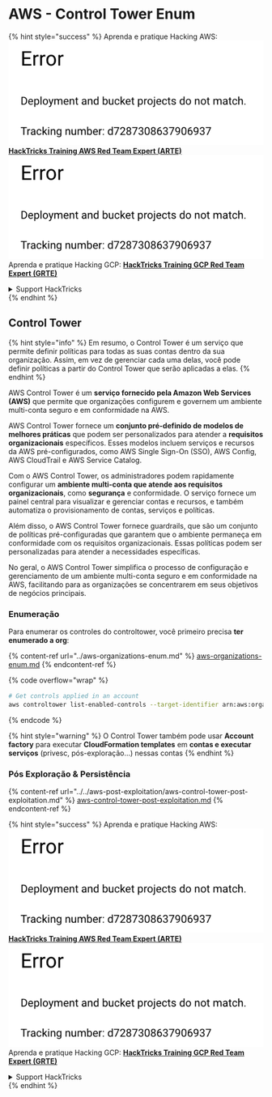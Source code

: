 # AWS - Control Tower Enum

{% hint style="success" %}
Aprenda e pratique Hacking AWS:<img src="../../../../.gitbook/assets/image (1) (1).png" alt="" data-size="line">[**HackTricks Training AWS Red Team Expert (ARTE)**](https://training.hacktricks.xyz/courses/arte)<img src="../../../../.gitbook/assets/image (1) (1).png" alt="" data-size="line">\
Aprenda e pratique Hacking GCP: <img src="../../../../.gitbook/assets/image (2).png" alt="" data-size="line">[**HackTricks Training GCP Red Team Expert (GRTE)**<img src="../../../../.gitbook/assets/image (2).png" alt="" data-size="line">](https://training.hacktricks.xyz/courses/grte)

<details>

<summary>Support HackTricks</summary>

* Confira os [**planos de assinatura**](https://github.com/sponsors/carlospolop)!
* **Junte-se ao** 💬 [**grupo do Discord**](https://discord.gg/hRep4RUj7f) ou ao [**grupo do telegram**](https://t.me/peass) ou **siga**-nos no **Twitter** 🐦 [**@hacktricks\_live**](https://twitter.com/hacktricks\_live)**.**
* **Compartilhe truques de hacking enviando PRs para os repositórios do** [**HackTricks**](https://github.com/carlospolop/hacktricks) e [**HackTricks Cloud**](https://github.com/carlospolop/hacktricks-cloud).

</details>
{% endhint %}

## Control Tower

{% hint style="info" %}
Em resumo, o Control Tower é um serviço que permite definir políticas para todas as suas contas dentro da sua organização. Assim, em vez de gerenciar cada uma delas, você pode definir políticas a partir do Control Tower que serão aplicadas a elas.
{% endhint %}

AWS Control Tower é um **serviço fornecido pela Amazon Web Services (AWS)** que permite que organizações configurem e governem um ambiente multi-conta seguro e em conformidade na AWS.

AWS Control Tower fornece um **conjunto pré-definido de modelos de melhores práticas** que podem ser personalizados para atender a **requisitos organizacionais** específicos. Esses modelos incluem serviços e recursos da AWS pré-configurados, como AWS Single Sign-On (SSO), AWS Config, AWS CloudTrail e AWS Service Catalog.

Com o AWS Control Tower, os administradores podem rapidamente configurar um **ambiente multi-conta que atende aos requisitos organizacionais**, como **segurança** e conformidade. O serviço fornece um painel central para visualizar e gerenciar contas e recursos, e também automatiza o provisionamento de contas, serviços e políticas.

Além disso, o AWS Control Tower fornece guardrails, que são um conjunto de políticas pré-configuradas que garantem que o ambiente permaneça em conformidade com os requisitos organizacionais. Essas políticas podem ser personalizadas para atender a necessidades específicas.

No geral, o AWS Control Tower simplifica o processo de configuração e gerenciamento de um ambiente multi-conta seguro e em conformidade na AWS, facilitando para as organizações se concentrarem em seus objetivos de negócios principais.

### Enumeração

Para enumerar os controles do controltower, você primeiro precisa **ter enumerado a org**:

{% content-ref url="../aws-organizations-enum.md" %}
[aws-organizations-enum.md](../aws-organizations-enum.md)
{% endcontent-ref %}

{% code overflow="wrap" %}
```bash
# Get controls applied in an account
aws controltower list-enabled-controls --target-identifier arn:aws:organizations::<acc_id>:ou/<ou-id>
```
{% endcode %}

{% hint style="warning" %}
O Control Tower também pode usar **Account factory** para executar **CloudFormation templates** em **contas e executar serviços** (privesc, pós-exploração...) nessas contas
{% endhint %}

### Pós Exploração & Persistência

{% content-ref url="../../aws-post-exploitation/aws-control-tower-post-exploitation.md" %}
[aws-control-tower-post-exploitation.md](../../aws-post-exploitation/aws-control-tower-post-exploitation.md)
{% endcontent-ref %}

{% hint style="success" %}
Aprenda e pratique Hacking AWS:<img src="../../../../.gitbook/assets/image (1) (1).png" alt="" data-size="line">[**HackTricks Training AWS Red Team Expert (ARTE)**](https://training.hacktricks.xyz/courses/arte)<img src="../../../../.gitbook/assets/image (1) (1).png" alt="" data-size="line">\
Aprenda e pratique Hacking GCP: <img src="../../../../.gitbook/assets/image (2).png" alt="" data-size="line">[**HackTricks Training GCP Red Team Expert (GRTE)**<img src="../../../../.gitbook/assets/image (2).png" alt="" data-size="line">](https://training.hacktricks.xyz/courses/grte)

<details>

<summary>Support HackTricks</summary>

* Confira os [**planos de assinatura**](https://github.com/sponsors/carlospolop)!
* **Junte-se ao** 💬 [**grupo do Discord**](https://discord.gg/hRep4RUj7f) ou ao [**grupo do telegram**](https://t.me/peass) ou **siga**-nos no **Twitter** 🐦 [**@hacktricks\_live**](https://twitter.com/hacktricks\_live)**.**
* **Compartilhe truques de hacking enviando PRs para os** [**HackTricks**](https://github.com/carlospolop/hacktricks) e [**HackTricks Cloud**](https://github.com/carlospolop/hacktricks-cloud) repositórios do github.

</details>
{% endhint %}

